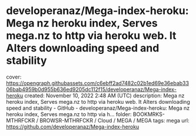 # developeranaz/Mega-index-heroku: Mega nz heroku index, Serves mega.nz to http via heroku web. It Alters downloading speed and stability

cover: https://opengraph.githubassets.com/c6ebff2ad7482c02b1ed69e36ebab3306bab4959b0d955b636ed9205dc112f15/developeranaz/Mega-index-heroku
created: November 10, 2022 2:48 AM (UTC)
description: Mega nz heroku index, Serves mega.nz to http via heroku web. It Alters downloading speed and stability - GitHub - developeranaz/Mega-index-heroku: Mega nz heroku index, Serves mega.nz to http via h...
folder: BOOKMRKS-MTHRFCKR / BROWSR-MTHRFCKR / Cloud / MEGA / MEGA
tags: mega
url: https://github.com/developeranaz/Mega-index-heroku